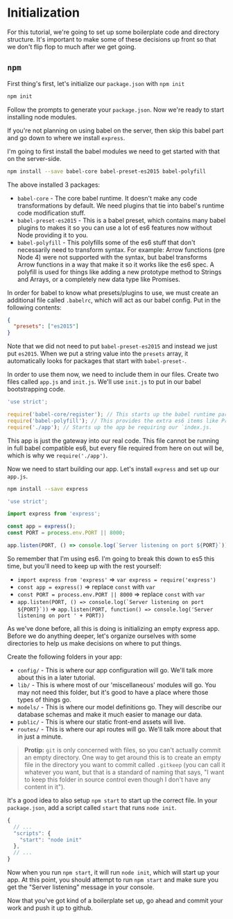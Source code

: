 # Initialization

For this tutorial, we're going to set up some boilerplate code and directory
structure. It's important to make some of these decisions up front so that we
don't flip flop to much after we get going.

## `npm`

First thing's first, let's initialize our `package.json` with `npm init`

```sh
npm init
```

Follow the prompts to generate your `package.json`. Now we're ready to start
installing node modules.

If you're not planning on using babel on the server, then skip this babel
part and go down to where we install `express`.

I'm going to first install the babel modules we need to get started with that
on the server-side.

```sh
npm install --save babel-core babel-preset-es2015 babel-polyfill
```

The above installed 3 packages:

* `babel-core` - The core babel runtime. It doesn't make any code
  transformations by default. We need plugins that tie into babel's runtime
  code modification stuff.
* `babel-preset-es2015` - This is a babel preset, which contains many babel
  plugins to makes it so you can use a lot of es6 features now without Node
  providing it to you.
* `babel-polyfill` - This polyfills some of the es6 stuff that don't
  necessarily need to transform syntax. For example: Arrow functions (pre
  Node 4) were not supported with the syntax, but babel transforms Arrow
  functions in a way that make it so it works like the es6 spec. A polyfill
  is used for things like adding a new prototype method to Strings and Arrays,
  or a completely new data type like Promises.

In order for babel to know what presets/plugins to use, we must create an
additional file called `.babelrc`, which will act as our babel config. Put in
the following contents:

```json
{
  "presets": ["es2015"]
}
```

Note that we did not need to put `babel-preset-es2015` and instead we just put
`es2015`. When we put a string value into the `presets` array, it automatically
looks for packages that start with `babel-preset-`.

In order to use them now, we need to include them in our files. Create two
files called `app.js` and `init.js`. We'll use `init.js` to put in our babel
bootstrapping code.

```js
'use strict';

require('babel-core/register'); // This starts up the babel runtime parser
require('babel-polyfill'); // This provides the extra es6 items like Promises and Array methods
require('./app'); // Starts up the app be requiring our `index.js.

```

This app is just the gateway into our real code. This file cannot be running in
full babel compatible es6, but every file required from here on out will be,
which is why we `require('./app')`.

Now we need to start building our app. Let's install `express` and set up our
`app.js`.

```sh
npm install --save express
```

```js
'use strict';

import express from 'express';

const app = express();
const PORT = process.env.PORT || 8000;

app.listen(PORT, () => console.log(`Server listening on port ${PORT}`));

```

So remember that I'm using es6. I'm going to break this down to es5 this time,
but you'll need to keep up with the rest yourself:

* `import express from 'express'` => `var express = require('express')`
* `const app = express()` => replace `const` with `var`
* `const PORT = process.env.PORT || 8000` => replace `const` with `var`
* ``app.listen(PORT, () => console.log(`Server listening on port ${PORT}`))`` =>
  `app.listen(PORT, function() => console.log('Server listening on port ' + PORT))`

As we've done before, all this is doing is initializing an empty express app.
Before we do anything deeper, let's organize ourselves with some directories to
help us make decisions on where to put things.

Create the following folders in your app:

* `config/` - This is where our app configuration will go. We'll talk more about
  this in a later tutorial.
* `lib/` - This is where most of our 'miscellaneous' modules will go. You may
  not need this folder, but it's good to have a place where those types of
  things go.
* `models/` - This is where our model definitions go. They will describe our
  database schemas and make it much easier to manage our data.
* `public/` - This is where our static front-end assets will live.
* `routes/` - This is where our api routes will go. We'll talk more about that
  in just a minute.

> **Protip:** `git` is only concerned with files, so you can't actually commit
  an empty directory. One way to get around this is to create an empty file in
  the directory you want to commit called `.gitkeep` (you can call it whatever
  you want, but that is a standard of naming that says, "I want to keep this
  folder in source control even though I don't have any content in it").

It's a good idea to also setup `npm start` to start up the correct file. In your
`package.json`, add a script called `start` that runs `node init`.

```js
{
  // ...
  "scripts": {
    "start": "node init"
  },
  // ...
}
```

Now when you run `npm start`, it will run `node init`, which will start up your
app. At this point, you should attempt to run `npm start` and make sure you get
the "Server listening" message in your console.

Now that you've got kind of a boilerplate set up, go ahead and commit your work
and push it up to github.
